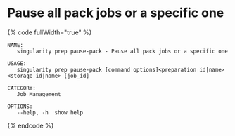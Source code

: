 # Pause all pack jobs or a specific one

{% code fullWidth="true" %}
```
NAME:
   singularity prep pause-pack - Pause all pack jobs or a specific one

USAGE:
   singularity prep pause-pack [command options]<preparation id|name> <storage id|name> [job_id]

CATEGORY:
   Job Management

OPTIONS:
   --help, -h  show help
```
{% endcode %}
